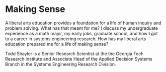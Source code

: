 # Making Sense

A liberal arts education provides a foundation for a life of human inquiry and problem solving. 
What has that meant for me? I discuss my undergraduate experience as a math major,
my early jobs, graduate school, and how I got to a career in systems engineering research.
How has my liberal arts education prepared me for a life of making sense?

Todd Shayler is a Senior Research Scientist at the the Georgia Tech Research Institute
and Associate Head of the Applied Decision Systems Branch
in the Systems Engineering Research Division.